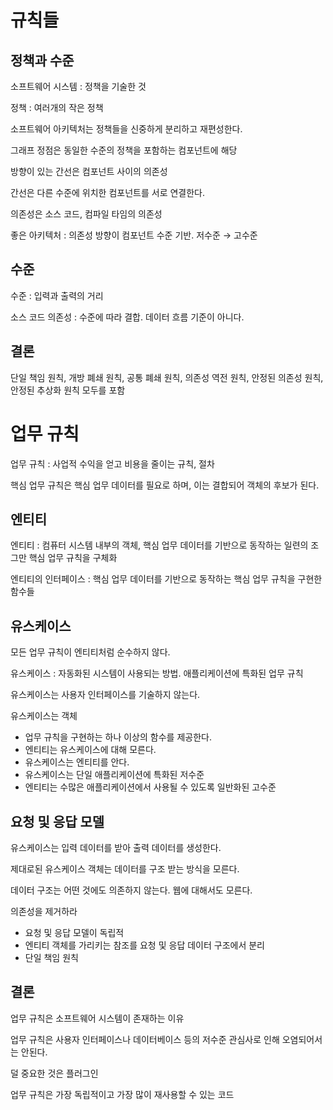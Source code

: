 # 규칙들

## 정책과 수준

소프트웨어 시스템 : 정책을 기술한 것

정책 : 여러개의 작은 정책

소프트웨어 아키텍처는 정책들을 신중하게 분리하고 재편성한다.

그래프 정점은 동일한 수준의 정책을 포함하는 컴포넌트에 해당

방향이 있는 간선은 컴포넌트 사이의 의존성

간선은 다른 수준에 위치한 컴포넌트를 서로 연결한다.

의존성은 소스 코드, 컴파일 타임의 의존성

좋은 아키텍처 : 의존성 방향이 컴포넌트 수준 기반. 저수준 → 고수준

## 수준

수준 : 입력과 출력의 거리

소스 코드 의존성 : 수준에 따라 결합. 데이터 흐름 기준이 아니다.

## 결론

단일 책임 원칙, 개방 폐쇄 원칙, 공통 폐쇄 원칙, 의존성 역전 원칙, 안정된 의존성 원칙, 안정된 추상화 원칙 모두를 포함

# 업무 규칙

업무 규칙 : 사업적 수익을 얻고 비용을 줄이는 규칙, 절차

핵심 업무 규칙은 핵심 업무 데이터를 필요로 하며, 이는 결합되어 객체의 후보가 된다.

## 엔티티

엔티티 : 컴퓨터 시스템 내부의 객체, 핵심 업무 데이터를 기반으로 동작하는 일련의 조그만 핵심 업무 규칙을 구체화

엔티티의 인터페이스 : 핵심 업무 데이터를 기반으로 동작하는 핵심 업무 규칙을 구현한 함수들

## 유스케이스

모든 업무 규칙이 엔티티처럼 순수하지 않다.

유스케이스 : 자동화된 시스템이 사용되는 방법. 애플리케이션에 특화된 업무 규칙

유스케이스는 사용자 인터페이스를 기술하지 않는다.

유스케이스는 객체

- 업무 규칙을 구현하는 하나 이상의 함수를 제공한다.
- 엔티티는 유스케이스에 대해 모른다.
- 유스케이스는 엔티티를 안다.
- 유스케이스는 단일 애플리케이션에 특화된 저수준
- 엔티티는 수많은 애플리케이션에서 사용될 수 있도록 일반화된 고수준

## 요청 및 응답 모델

유스케이스는 입력 데이터를 받아 출력 데이터를 생성한다.

제대로된 유스케이스 객체는 데이터를 구조 받는 방식을 모른다.

데이터 구조는 어떤 것에도 의존하지 않는다. 웹에 대해서도 모른다.

의존성을 제거하라

- 요청 및 응답 모델이 독립적
- 엔티티 객체를 가리키는 참조를 요청 및 응답 데이터 구조에서 분리
- 단일 책임 원칙

## 결론

업무 규칙은 소프트웨어 시스템이 존재하는 이유

업무 규칙은 사용자 인터페이스나 데이터베이스 등의 저수준 관심사로 인해 오염되어서는 안된다.

덜 중요한 것은 플러그인

업무 규칙은 가장 독립적이고 가장 많이 재사용할 수 있는 코드
